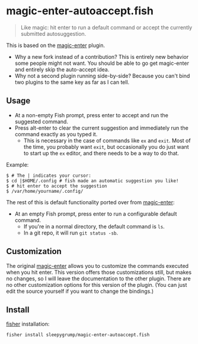 # magic-enter-autoaccept.fish

> Like magic: hit enter to run a default command or accept the currently submitted autosuggestion.

This is based on the [magic-enter](https://github.com/mattmc3/magic-enter.fish) plugin.

* Why a new fork instead of a contribution? This is entirely new behavior some people might not want. You should be able to go get magic-enter and entirely skip the auto-accept idea.
* Why not a second plugin running side-by-side? Because you can't bind two plugins to the same key as far as I can tell.

## Usage

* At a non-empty Fish prompt, press enter to accept and run the suggested command.
* Press alt-enter to clear the current suggestion and immediately run the command exactly as you typed it.
  * This is necessary in the case of commands like `ex` and `exit`. Most of the time, you probably want `exit`, but occasionally you do just want to start up the `ex` editor, and there needs to be a way to do that.

Example:

```fish
$ # The | indicates your cursor:
$ cd |$HOME/.config # fish made an automatic suggestion you like!
$ # hit enter to accept the suggestion
$ /var/home/yourname/.config/
```

The rest of this is default functionality ported over from [magic-enter](https://github.com/mattmc3/magic-enter.fish):

* At an empty Fish prompt, press enter to run a configurable default command.
  * If you're in a normal directory, the default command is `ls`.
  * In a git repo, it will run `git status -sb`.

## Customization

The original [magic-enter](https://github.com/mattmc3/magic-enter.fish) allows you to customize the commands executed when you hit enter. This version offers those customizations still, but makes no changes, so I will leave the documentation to the other plugin. There are no other customization options for this version of the plugin. (You can just edit the source yourself if you want to change the bindings.)

## Install

[fisher] installation:

```shell
fisher install sleepygrump/magic-enter-autoaccept.fish
```

[fisher]: https://github.com/jorgebucaran/fisher
